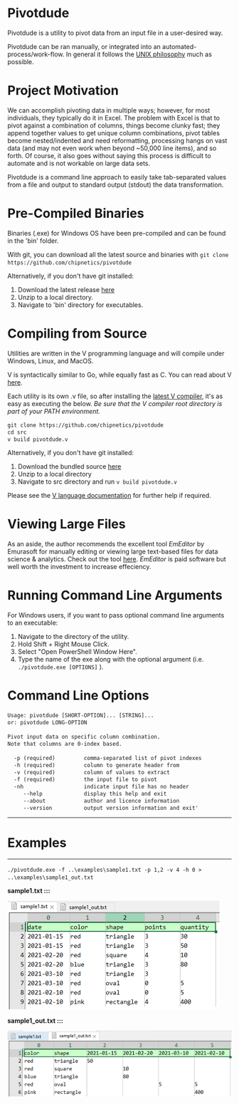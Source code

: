 # Pivotdude

Pivotdude is a utility to pivot data from an input file in a user-desired way.

Pivotdude can be ran manually, or integrated into an automated-process/work-flow.  In general it follows the [UNIX philosophy](https://en.wikipedia.org/wiki/Unix_philosophy) much as possible.

# Project Motivation

We can accomplish pivoting data in multiple ways; however, for most individuals, they typically do it in Excel. The problem with Excel is that to pivot against a combination of columns, things become clunky fast; they append together values to get unique column combinations, pivot tables become nested/indented and need reformatting, processing hangs on vast data (and may not even work when beyond ~50,000 line items), and so forth. Of course, it also goes without saying this process is difficult to automate and is not workable on large data sets.

Pivotdude is a command line approach to easily take tab-separated values from a file and output to standard output (stdout) the data transformation.

# Pre-Compiled Binaries

Binaries (.exe) for Windows OS have been pre-compiled and can be found in the 'bin' folder.

With git, you can download all the latest source and binaries with `git clone https://github.com/chipnetics/pivotdude`

Alternatively, if you don't have git installed:

1. Download the latest release [here](https://github.com/chipnetics/pivotdude/archive/refs/heads/main.zip)
2. Unzip to a local directory.
3. Navigate to 'bin' directory for executables.

# Compiling from Source

Utilities are written in the V programming language and will compile under Windows, Linux, and MacOS.

V is syntactically similar to Go, while equally fast as C.  You can read about V [here](https://vlang.io/).

Each utility is its own .v file, so after installing the [latest V compiler](https://github.com/vlang/v/releases/), it's as easy as executing the below.  _Be sure that the V compiler root directory is part of your PATH environment._

```
git clone https://github.com/chipnetics/pivotdude
cd src
v build pivotdude.v
```
Alternatively, if you don't have git installed:

1. Download the bundled source [here](https://github.com/chipnetics/pivotdude/archive/refs/heads/main.zip)
2. Unzip to a local directory
3. Navigate to src directory and run `v build pivotdude.v`

Please see the [V language documentation](https://github.com/vlang/v/blob/master/doc/docs.md) for further help if required.

# Viewing Large Files

As an aside, the author recommends the excellent tool _EmEditor_ by Emurasoft for manually editing or viewing large text-based files for data science & analytics. Check out the tool [here](https://www.emeditor.com/).  _EmEditor_ is paid software but well worth the investment to increase effeciency.

# Running Command Line Arguments

For Windows users, if you want to pass optional command line arguments to an executable:

1. Navigate to the directory of the utility.
2. Hold Shift + Right Mouse Click.
3. Select "Open PowerShell Window Here".
4. Type the name of the exe along with the optional argument (i.e. `./pivotdude.exe [OPTIONS]` ).

# Command Line Options

```
Usage: pivotdude [SHORT-OPTION]... [STRING]...
or: pivotdude LONG-OPTION

Pivot input data on specific column combination.
Note that columns are 0-index based.

  -p (required)         comma-separated list of pivot indexes
  -h (required)         column to generate header from
  -v (required)         column of values to extract
  -f (required)         the input file to pivot
  -nh                   indicate input file has no header
     --help             display this help and exit
     --about            author and licence information
     --version          output version information and exit'
```

***

# Examples

----

`./pivotdude.exe -f ..\examples\sample1.txt -p 1,2 -v 4 -h 0 > ..\examples\sample1_out.txt`

**sample1.txt :::**

![Example 1](img/sample1.png)

**sample1_out.txt :::**

![Example 1](img/sample1_out.png)